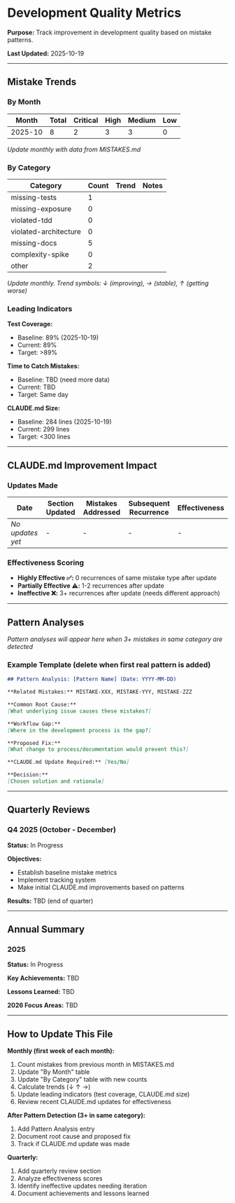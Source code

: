 # Development Quality Metrics

**Purpose:** Track improvement in development quality based on mistake patterns.

**Last Updated:** 2025-10-19

---

## Mistake Trends

### By Month

| Month | Total | Critical | High | Medium | Low |
|-------|-------|----------|------|--------|-----|
| 2025-10 | 8 | 2 | 3 | 3 | 0 |

*Update monthly with data from MISTAKES.md*

### By Category

| Category | Count | Trend | Notes |
|----------|-------|-------|-------|
| missing-tests | 1 |
| missing-exposure | 0 |
| violated-tdd | 0 |
| violated-architecture | 0 |
| missing-docs | 5 |
| complexity-spike | 0 |
| other | 2 |

*Update monthly. Trend symbols: ↓ (improving), → (stable), ↑ (getting worse)*

### Leading Indicators

**Test Coverage:**
- Baseline: 89% (2025-10-19)
- Current: 89%
- Target: >89%

**Time to Catch Mistakes:**
- Baseline: TBD (need more data)
- Current: TBD
- Target: Same day

**CLAUDE.md Size:**
- Baseline: 284 lines (2025-10-19)
- Current: 299 lines
- Target: <300 lines

---

## CLAUDE.md Improvement Impact

### Updates Made

| Date | Section Updated | Mistakes Addressed | Subsequent Recurrence | Effectiveness |
|------|-----------------|-------------------|----------------------|---------------|
| *No updates yet* | - | - | - | - |

### Effectiveness Scoring

- **Highly Effective ✅:** 0 recurrences of same mistake type after update
- **Partially Effective ⚠️:** 1-2 recurrences after update
- **Ineffective ❌:** 3+ recurrences after update (needs different approach)

---

## Pattern Analyses

*Pattern analyses will appear here when 3+ mistakes in same category are detected*

### Example Template (delete when first real pattern is added)

```markdown
## Pattern Analysis: [Pattern Name] (Date: YYYY-MM-DD)

**Related Mistakes:** MISTAKE-XXX, MISTAKE-YYY, MISTAKE-ZZZ

**Common Root Cause:**
[What underlying issue causes these mistakes?]

**Workflow Gap:**
[Where in the development process is the gap?]

**Proposed Fix:**
[What change to process/documentation would prevent this?]

**CLAUDE.md Update Required:** [Yes/No]

**Decision:**
[Chosen solution and rationale]
```

---

## Quarterly Reviews

### Q4 2025 (October - December)

**Status:** In Progress

**Objectives:**
- Establish baseline mistake metrics
- Implement tracking system
- Make initial CLAUDE.md improvements based on patterns

**Results:** TBD (end of quarter)

---

## Annual Summary

### 2025

**Status:** In Progress

**Key Achievements:** TBD

**Lessons Learned:** TBD

**2026 Focus Areas:** TBD

---

## How to Update This File

**Monthly (first week of each month):**
1. Count mistakes from previous month in MISTAKES.md
2. Update "By Month" table
3. Update "By Category" table with new counts
4. Calculate trends (↓ ↑ →)
5. Update leading indicators (test coverage, CLAUDE.md size)
6. Review recent CLAUDE.md updates for effectiveness

**After Pattern Detection (3+ in same category):**
1. Add Pattern Analysis entry
2. Document root cause and proposed fix
3. Track if CLAUDE.md update was made

**Quarterly:**
1. Add quarterly review section
2. Analyze effectiveness scores
3. Identify ineffective updates needing iteration
4. Document achievements and lessons learned
